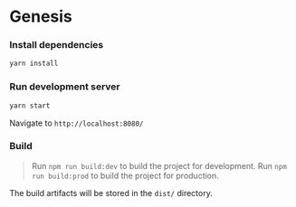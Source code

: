 # Genesis

### Install dependencies
```sh
yarn install
```

### Run development server
```sh
yarn start
```

Navigate to `http://localhost:8080/`

### Build
> Run `npm run build:dev` to build the project for development. 
> Run `npm run build:prod` to build the project for production. 

The build artifacts will be stored in the `dist/` directory.
